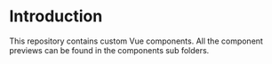 # Introduction

This repository contains custom Vue components. All the component previews can be found in the components sub folders.
